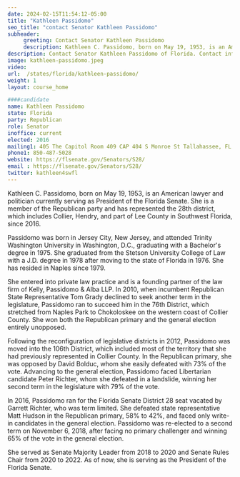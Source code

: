 ```yaml
---
date: 2024-02-15T11:54:12-05:00
title: "Kathleen Passidomo"
seo_title: "contact Senator Kathleen Passidomo"
subheader:
     greeting: Contact Senator Kathleen Passidomo
     description: Kathleen C. Passidomo, born on May 19, 1953, is an American lawyer and politician currently serving as President of the Florida Senate. She is a member of the Republican party and has represented the 28th district, which includes Collier, Hendry, and part of Lee County in Southwest Florida, since 2016.
description: Contact Senator Kathleen Passidomo of Florida. Contact information for Kathleen Passidomo includes email address, phone number, and mailing address.
image: kathleen-passidomo.jpeg
video:
url:  /states/florida/kathleen-passidomo/
weight: 1
layout: course_home

####candidate
name: Kathleen Passidomo
state: Florida
party: Republican
role: Senator
inoffice: current
elected: 2016
mailing1: 405 The Capitol Room 409 CAP 404 S Monroe St Tallahassee, FL 32399-1100
phone1: 850-487-5028
website: https://flsenate.gov/Senators/S28/
email : https://flsenate.gov/Senators/S28/
twitter: kathleen4swfl
---
```


Kathleen C. Passidomo, born on May 19, 1953, is an American lawyer and politician currently serving as President of the Florida Senate. She is a member of the Republican party and has represented the 28th district, which includes Collier, Hendry, and part of Lee County in Southwest Florida, since 2016.

Passidomo was born in Jersey City, New Jersey, and attended Trinity Washington University in Washington, D.C., graduating with a Bachelor's degree in 1975. She graduated from the Stetson University College of Law with a J.D. degree in 1978 after moving to the state of Florida in 1976. She has resided in Naples since 1979.

She entered into private law practice and is a founding partner of the law firm of Kelly, Passidomo & Alba LLP. In 2010, when incumbent Republican State Representative Tom Grady declined to seek another term in the legislature, Passidomo ran to succeed him in the 76th District, which stretched from Naples Park to Chokoloskee on the western coast of Collier County. She won both the Republican primary and the general election entirely unopposed.

Following the reconfiguration of legislative districts in 2012, Passidomo was moved into the 106th District, which included most of the territory that she had previously represented in Collier County. In the Republican primary, she was opposed by David Bolduc, whom she easily defeated with 73% of the vote. Advancing to the general election, Passidomo faced Libertarian candidate Peter Richter, whom she defeated in a landslide, winning her second term in the legislature with 79% of the vote.

In 2016, Passidomo ran for the Florida Senate District 28 seat vacated by Garrett Richter, who was term limited. She defeated state representative Matt Hudson in the Republican primary, 58% to 42%, and faced only write-in candidates in the general election. Passidomo was re-elected to a second term on November 6, 2018, after facing no primary challenger and winning 65% of the vote in the general election.

She served as Senate Majority Leader from 2018 to 2020 and Senate Rules Chair from 2020 to 2022. As of now, she is serving as the President of the Florida Senate.
